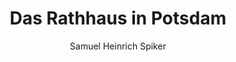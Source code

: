 ---
image: /assets/images/spiker/47a.jpg
author: Samuel Heinrich Spiker
artist: 
engraver: 
title: "Das Rathhaus in Potsdam"
subtitle: 
tags:
  - Town hall
layout: post
---